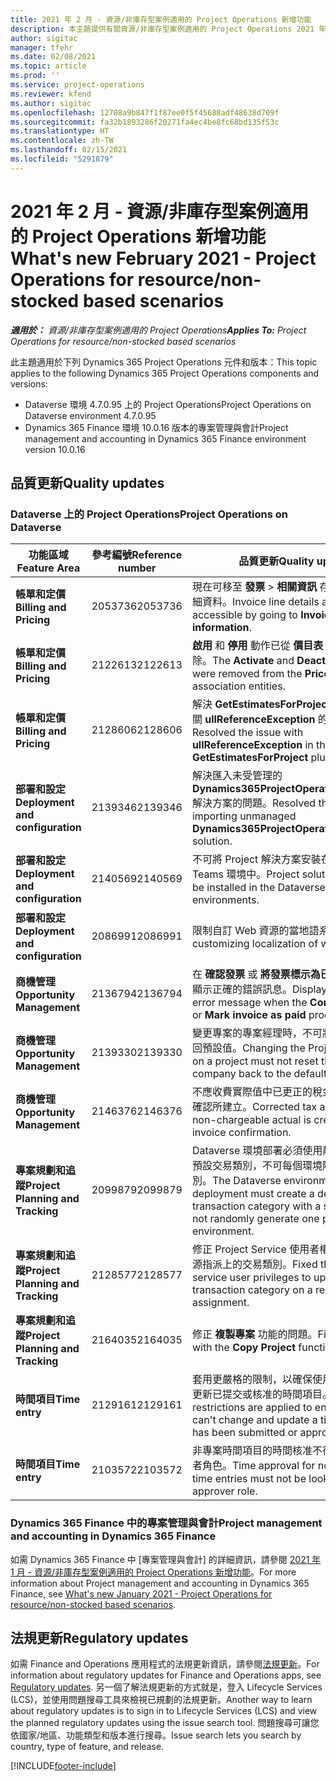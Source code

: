 ```yaml
---
title: 2021 年 2 月 - 資源/非庫存型案例適用的 Project Operations 新增功能
description: 本主題提供有關資源/非庫存型案例適用的 Project Operations 2021 年 2 月版本所提供的品質更新資訊。
author: sigitac
manager: tfehr
ms.date: 02/08/2021
ms.topic: article
ms.prod: ''
ms.service: project-operations
ms.reviewer: kfend
ms.author: sigitac
ms.openlocfilehash: 12708a9b847f1f87ee0f5f45688adf48638d709f
ms.sourcegitcommit: fa32b1893286f20271fa4ec4be8fc68bd135f53c
ms.translationtype: HT
ms.contentlocale: zh-TW
ms.lasthandoff: 02/15/2021
ms.locfileid: "5291879"
---
```

# <a name="whats-new-february-2021---project-operations-for-resourcenon-stocked-based-scenarios"></a><span data-ttu-id="81d13-103">2021 年 2 月 - 資源/非庫存型案例適用的 Project Operations 新增功能</span><span class="sxs-lookup"><span data-stu-id="81d13-103">What's new February 2021 - Project Operations for resource/non-stocked based scenarios</span></span>

<span data-ttu-id="81d13-104">_**適用於：** 資源/非庫存型案例適用的 Project Operations_</span><span class="sxs-lookup"><span data-stu-id="81d13-104">_**Applies To:** Project Operations for resource/non-stocked based scenarios_</span></span>

<span data-ttu-id="81d13-105">此主題適用於下列 Dynamics 365 Project Operations 元件和版本：</span><span class="sxs-lookup"><span data-stu-id="81d13-105">This topic applies to the following Dynamics 365 Project Operations components and versions:</span></span>

- <span data-ttu-id="81d13-106">Dataverse 環境 4.7.0.95 上的 Project Operations</span><span class="sxs-lookup"><span data-stu-id="81d13-106">Project Operations on Dataverse environment 4.7.0.95</span></span>
- <span data-ttu-id="81d13-107">Dynamics 365 Finance 環境 10.0.16 版本的專案管理與會計</span><span class="sxs-lookup"><span data-stu-id="81d13-107">Project management and accounting in Dynamics 365 Finance environment version 10.0.16</span></span> 

## <a name="quality-updates"></a><span data-ttu-id="81d13-108">品質更新</span><span class="sxs-lookup"><span data-stu-id="81d13-108">Quality updates</span></span>

### <a name="project-operations-on-dataverse"></a><span data-ttu-id="81d13-109">Dataverse 上的 Project Operations</span><span class="sxs-lookup"><span data-stu-id="81d13-109">Project Operations on Dataverse</span></span>

| <span data-ttu-id="81d13-110">**功能區域**</span><span class="sxs-lookup"><span data-stu-id="81d13-110">**Feature Area**</span></span> | <span data-ttu-id="81d13-111">**參考編號**</span><span class="sxs-lookup"><span data-stu-id="81d13-111">**Reference number**</span></span> | <span data-ttu-id="81d13-112">**品質更新**</span><span class="sxs-lookup"><span data-stu-id="81d13-112">**Quality update**</span></span> |
| --- | --- | --- |
| <span data-ttu-id="81d13-113">**帳單和定價**</span><span class="sxs-lookup"><span data-stu-id="81d13-113">**Billing and Pricing**</span></span> | <span data-ttu-id="81d13-114">2053736</span><span class="sxs-lookup"><span data-stu-id="81d13-114">2053736</span></span> | <span data-ttu-id="81d13-115">現在可移至 **發票** > **相關資訊** 存取發票明細詳細資料。</span><span class="sxs-lookup"><span data-stu-id="81d13-115">Invoice line details are now accessible by going to **Invoice** > **Related information**.</span></span> |
| <span data-ttu-id="81d13-116">**帳單和定價**</span><span class="sxs-lookup"><span data-stu-id="81d13-116">**Billing and Pricing**</span></span> | <span data-ttu-id="81d13-117">2122613</span><span class="sxs-lookup"><span data-stu-id="81d13-117">2122613</span></span> | <span data-ttu-id="81d13-118">**啟用** 和 **停用** 動作已從 **價目表** 關聯實體中移除。</span><span class="sxs-lookup"><span data-stu-id="81d13-118">The **Activate** and **Deactivate** actions were removed from the **Price List** association entities.</span></span> |
| <span data-ttu-id="81d13-119">**帳單和定價**</span><span class="sxs-lookup"><span data-stu-id="81d13-119">**Billing and Pricing**</span></span> | <span data-ttu-id="81d13-120">2128606</span><span class="sxs-lookup"><span data-stu-id="81d13-120">2128606</span></span> | <span data-ttu-id="81d13-121">解決 **GetEstimatesForProject** 外掛程式中有關 **ullReferenceException** 的問題。</span><span class="sxs-lookup"><span data-stu-id="81d13-121">Resolved the issue with **ullReferenceException** in the **GetEstimatesForProject** plug-in.</span></span> |
| <span data-ttu-id="81d13-122">**部署和設定**</span><span class="sxs-lookup"><span data-stu-id="81d13-122">**Deployment and configuration**</span></span> | <span data-ttu-id="81d13-123">2139346</span><span class="sxs-lookup"><span data-stu-id="81d13-123">2139346</span></span> | <span data-ttu-id="81d13-124">解決匯入未受管理的 **Dynamics365ProjectOperationsDualWrite** 解決方案的問題。</span><span class="sxs-lookup"><span data-stu-id="81d13-124">Resolved the issue with importing unmanaged **Dynamics365ProjectOperationsDualWrite** solution.</span></span> |
| <span data-ttu-id="81d13-125">**部署和設定**</span><span class="sxs-lookup"><span data-stu-id="81d13-125">**Deployment and configuration**</span></span> | <span data-ttu-id="81d13-126">2140569</span><span class="sxs-lookup"><span data-stu-id="81d13-126">2140569</span></span> | <span data-ttu-id="81d13-127">不可將 Project 解決方案安裝在 Dataverse Teams 環境中。</span><span class="sxs-lookup"><span data-stu-id="81d13-127">Project solution must not be installed in the Dataverse Teams environments.</span></span> |
| <span data-ttu-id="81d13-128">**部署和設定**</span><span class="sxs-lookup"><span data-stu-id="81d13-128">**Deployment and configuration**</span></span> | <span data-ttu-id="81d13-129">2086991</span><span class="sxs-lookup"><span data-stu-id="81d13-129">2086991</span></span> | <span data-ttu-id="81d13-130">限制自訂 Web 資源的當地語系化。</span><span class="sxs-lookup"><span data-stu-id="81d13-130">Restricted customizing localization of web resources.</span></span> |
| <span data-ttu-id="81d13-131">**商機管理**</span><span class="sxs-lookup"><span data-stu-id="81d13-131">**Opportunity Management**</span></span> | <span data-ttu-id="81d13-132">2136794</span><span class="sxs-lookup"><span data-stu-id="81d13-132">2136794</span></span> | <span data-ttu-id="81d13-133">在 **確認發票** 或 **將發票標示為已付** 程序失敗時顯示正確的錯誤訊息。</span><span class="sxs-lookup"><span data-stu-id="81d13-133">Display the correct error message when the **Confirm invoice** or **Mark invoice as paid** processes fail.</span></span> |
| <span data-ttu-id="81d13-134">**商機管理**</span><span class="sxs-lookup"><span data-stu-id="81d13-134">**Opportunity Management**</span></span> | <span data-ttu-id="81d13-135">2139330</span><span class="sxs-lookup"><span data-stu-id="81d13-135">2139330</span></span> | <span data-ttu-id="81d13-136">變更專案的專案經理時，不可將擁有公司重設回預設值。</span><span class="sxs-lookup"><span data-stu-id="81d13-136">Changing the Project manager on a project must not reset the owning company back to the default value.</span></span> |
| <span data-ttu-id="81d13-137">**商機管理**</span><span class="sxs-lookup"><span data-stu-id="81d13-137">**Opportunity Management**</span></span> | <span data-ttu-id="81d13-138">2146376</span><span class="sxs-lookup"><span data-stu-id="81d13-138">2146376</span></span> | <span data-ttu-id="81d13-139">不應收費實際值中已更正的稅金金額是從發票確認所建立。</span><span class="sxs-lookup"><span data-stu-id="81d13-139">Corrected tax amount in a non-chargeable actual is created from invoice confirmation.</span></span> |
| <span data-ttu-id="81d13-140">**專案規劃和追蹤**</span><span class="sxs-lookup"><span data-stu-id="81d13-140">**Project Planning and Tracking**</span></span> | <span data-ttu-id="81d13-141">2099879</span><span class="sxs-lookup"><span data-stu-id="81d13-141">2099879</span></span> | <span data-ttu-id="81d13-142">Dataverse 環境部署必須使用靜態識別碼建立預設交易類別，不可每個環境隨機產生一個類別。</span><span class="sxs-lookup"><span data-stu-id="81d13-142">The Dataverse environment deployment must create a default transaction category with a static ID and not randomly generate one per environment.</span></span> |
| <span data-ttu-id="81d13-143">**專案規劃和追蹤**</span><span class="sxs-lookup"><span data-stu-id="81d13-143">**Project Planning and Tracking**</span></span> | <span data-ttu-id="81d13-144">2128577</span><span class="sxs-lookup"><span data-stu-id="81d13-144">2128577</span></span> | <span data-ttu-id="81d13-145">修正 Project Service 使用者權限，以更新資源指派上的交易類別。</span><span class="sxs-lookup"><span data-stu-id="81d13-145">Fixed the Project service user privileges to update the transaction category on a resource assignment.</span></span> |
| <span data-ttu-id="81d13-146">**專案規劃和追蹤**</span><span class="sxs-lookup"><span data-stu-id="81d13-146">**Project Planning and Tracking**</span></span> | <span data-ttu-id="81d13-147">2164035</span><span class="sxs-lookup"><span data-stu-id="81d13-147">2164035</span></span> | <span data-ttu-id="81d13-148">修正 **複製專案** 功能的問題。</span><span class="sxs-lookup"><span data-stu-id="81d13-148">Fixed issues with the **Copy Project** function.</span></span> |
| <span data-ttu-id="81d13-149">**時間項目**</span><span class="sxs-lookup"><span data-stu-id="81d13-149">**Time entry**</span></span> | <span data-ttu-id="81d13-150">2129161</span><span class="sxs-lookup"><span data-stu-id="81d13-150">2129161</span></span> | <span data-ttu-id="81d13-151">套用更嚴格的限制，以確保使用者無法變更和更新已提交或核准的時間項目。</span><span class="sxs-lookup"><span data-stu-id="81d13-151">Tighter restrictions are applied to ensure users can't change and update a time entry that has been submitted or approved.</span></span> |
| <span data-ttu-id="81d13-152">**時間項目**</span><span class="sxs-lookup"><span data-stu-id="81d13-152">**Time entry**</span></span> | <span data-ttu-id="81d13-153">2103572</span><span class="sxs-lookup"><span data-stu-id="81d13-153">2103572</span></span> | <span data-ttu-id="81d13-154">非專案時間項目的時間核准不得尋找專案核准者角色。</span><span class="sxs-lookup"><span data-stu-id="81d13-154">Time approval for non-project time entries must not be looking for project approver role.</span></span> |

### <a name="project-management-and-accounting-in-dynamics-365-finance"></a><span data-ttu-id="81d13-155">Dynamics 365 Finance 中的專案管理與會計</span><span class="sxs-lookup"><span data-stu-id="81d13-155">Project management and accounting in Dynamics 365 Finance</span></span> 

<span data-ttu-id="81d13-156">如需 Dynamics 365 Finance 中 [專案管理與會計] 的詳細資訊，請參閱 [2021 年 1 月 - 資源/非庫存型案例適用的 Project Operations 新增功能](whats-new-jan-2021-resource-based.md)。</span><span class="sxs-lookup"><span data-stu-id="81d13-156">For more information about Project management and accounting in Dynamics 365 Finance, see [What's new January 2021 - Project Operations for resource/non-stocked based scenarios](whats-new-jan-2021-resource-based.md).</span></span>


## <a name="regulatory-updates"></a><span data-ttu-id="81d13-157">法規更新</span><span class="sxs-lookup"><span data-stu-id="81d13-157">Regulatory updates</span></span>

<span data-ttu-id="81d13-158">如需 Finance and Operations 應用程式的法規更新資訊，請參閱[法規更新](https://docs.microsoft.com/dynamics365/finance/localizations/regulatory-updates)。</span><span class="sxs-lookup"><span data-stu-id="81d13-158">For information about regulatory updates for Finance and Operations apps, see [Regulatory updates](https://docs.microsoft.com/dynamics365/finance/localizations/regulatory-updates).</span></span> <span data-ttu-id="81d13-159">另一個了解法規更新的方式就是，登入 Lifecycle Services (LCS)，並使用問題搜尋工具來檢視已規劃的法規更新。</span><span class="sxs-lookup"><span data-stu-id="81d13-159">Another way to learn about regulatory updates is to sign in to Lifecycle Services (LCS) and view the planned regulatory updates using the issue search tool.</span></span> <span data-ttu-id="81d13-160">問題搜尋可讓您依國家/地區、功能類型和版本進行搜尋。</span><span class="sxs-lookup"><span data-stu-id="81d13-160">Issue search lets you search by country, type of feature, and release.</span></span>


[!INCLUDE[footer-include](../includes/footer-banner.md)]